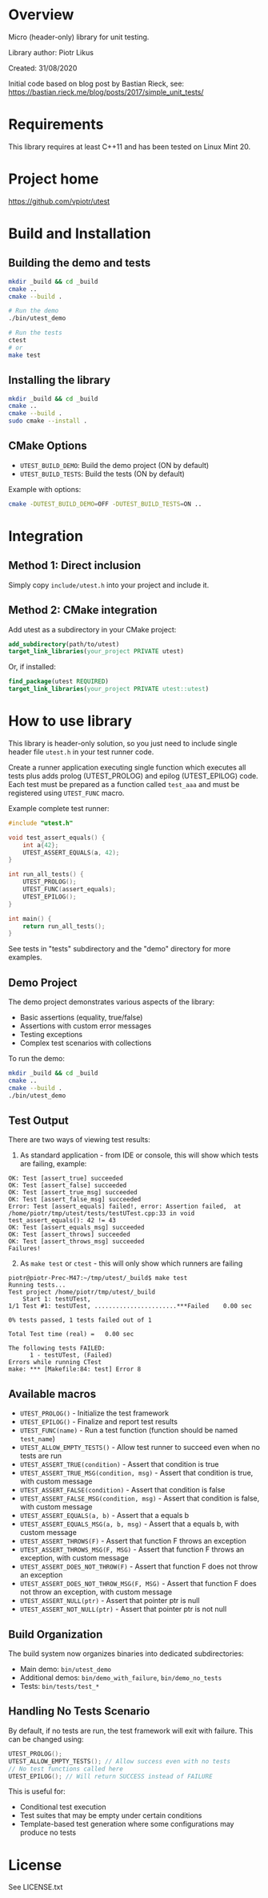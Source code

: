 # Overview
Micro (header-only) library for unit testing.

Library author: Piotr Likus

Created: 31/08/2020

Initial code based on blog post by Bastian Rieck, 
see: https://bastian.rieck.me/blog/posts/2017/simple_unit_tests/

# Requirements
This library requires at least C++11 and has been tested on Linux Mint 20.
 
# Project home
https://github.com/vpiotr/utest

# Build and Installation

## Building the demo and tests

```bash
mkdir _build && cd _build
cmake ..
cmake --build .

# Run the demo
./bin/utest_demo

# Run the tests
ctest
# or
make test
```

## Installing the library

```bash
mkdir _build && cd _build
cmake ..
cmake --build .
sudo cmake --install .
```

## CMake Options

- `UTEST_BUILD_DEMO`: Build the demo project (ON by default)
- `UTEST_BUILD_TESTS`: Build the tests (ON by default)

Example with options:
```bash
cmake -DUTEST_BUILD_DEMO=OFF -DUTEST_BUILD_TESTS=ON ..
```

# Integration

## Method 1: Direct inclusion

Simply copy `include/utest.h` into your project and include it.

## Method 2: CMake integration

Add utest as a subdirectory in your CMake project:

```cmake
add_subdirectory(path/to/utest)
target_link_libraries(your_project PRIVATE utest)
```

Or, if installed:

```cmake
find_package(utest REQUIRED)
target_link_libraries(your_project PRIVATE utest::utest)
```

# How to use library
This library is header-only solution, so you just need to include single header file `utest.h` in your test runner code.

Create a runner application executing single function which executes all tests plus adds prolog (UTEST_PROLOG) and epilog (UTEST_EPILOG) code.
Each test must be prepared as a function called `test_aaa` and must be registered using `UTEST_FUNC` macro.

Example complete test runner:

```cpp
#include "utest.h"

void test_assert_equals() {
    int a{42};
    UTEST_ASSERT_EQUALS(a, 42);
}

int run_all_tests() {
    UTEST_PROLOG();
    UTEST_FUNC(assert_equals);
    UTEST_EPILOG();
}

int main() {
    return run_all_tests();
}
```
 
See tests in "tests" subdirectory and the "demo" directory for more examples.

## Demo Project

The demo project demonstrates various aspects of the library:
- Basic assertions (equality, true/false)
- Assertions with custom error messages
- Testing exceptions
- Complex test scenarios with collections

To run the demo:
```bash
mkdir _build && cd _build
cmake ..
cmake --build .
./bin/utest_demo
```

## Test Output

There are two ways of viewing test results:

1) As standard application - from IDE or console, this will show which tests are failing, example:

```
OK: Test [assert_true] succeeded
OK: Test [assert_false] succeeded
OK: Test [assert_true_msg] succeeded
OK: Test [assert_false_msg] succeeded
Error: Test [assert_equals] failed!, error: Assertion failed,  at /home/piotr/tmp/utest/tests/testUTest.cpp:33 in void test_assert_equals(): 42 != 43
OK: Test [assert_equals_msg] succeeded
OK: Test [assert_throws] succeeded
OK: Test [assert_throws_msg] succeeded
Failures!
```

2) As `make test` or `ctest` - this will only show which runners are failing 
 
```
piotr@piotr-Prec-M47:~/tmp/utest/_build$ make test
Running tests...
Test project /home/piotr/tmp/utest/_build
    Start 1: testUTest,
1/1 Test #1: testUTest, .......................***Failed    0.00 sec

0% tests passed, 1 tests failed out of 1

Total Test time (real) =   0.00 sec

The following tests FAILED:
      1 - testUTest, (Failed)
Errors while running CTest
make: *** [Makefile:84: test] Error 8
```

## Available macros

- `UTEST_PROLOG()` - Initialize the test framework
- `UTEST_EPILOG()` - Finalize and report test results
- `UTEST_FUNC(name)` - Run a test function (function should be named `test_name`)
- `UTEST_ALLOW_EMPTY_TESTS()` - Allow test runner to succeed even when no tests are run
- `UTEST_ASSERT_TRUE(condition)` - Assert that condition is true
- `UTEST_ASSERT_TRUE_MSG(condition, msg)` - Assert that condition is true, with custom message
- `UTEST_ASSERT_FALSE(condition)` - Assert that condition is false
- `UTEST_ASSERT_FALSE_MSG(condition, msg)` - Assert that condition is false, with custom message
- `UTEST_ASSERT_EQUALS(a, b)` - Assert that a equals b
- `UTEST_ASSERT_EQUALS_MSG(a, b, msg)` - Assert that a equals b, with custom message
- `UTEST_ASSERT_THROWS(F)` - Assert that function F throws an exception
- `UTEST_ASSERT_THROWS_MSG(F, MSG)` - Assert that function F throws an exception, with custom message
- `UTEST_ASSERT_DOES_NOT_THROW(F)` - Assert that function F does not throw an exception
- `UTEST_ASSERT_DOES_NOT_THROW_MSG(F, MSG)` - Assert that function F does not throw an exception, with custom message
- `UTEST_ASSERT_NULL(ptr)` - Assert that pointer ptr is null
- `UTEST_ASSERT_NOT_NULL(ptr)` - Assert that pointer ptr is not null

## Build Organization

The build system now organizes binaries into dedicated subdirectories:
- Main demo: `bin/utest_demo`
- Additional demos: `bin/demo_with_failure`, `bin/demo_no_tests`
- Tests: `bin/tests/test_*`

## Handling No Tests Scenario

By default, if no tests are run, the test framework will exit with failure. This can be changed using:

```cpp
UTEST_PROLOG();
UTEST_ALLOW_EMPTY_TESTS(); // Allow success even with no tests
// No test functions called here
UTEST_EPILOG(); // Will return SUCCESS instead of FAILURE
```

This is useful for:
- Conditional test execution
- Test suites that may be empty under certain conditions
- Template-based test generation where some configurations may produce no tests

# License
See LICENSE.txt
